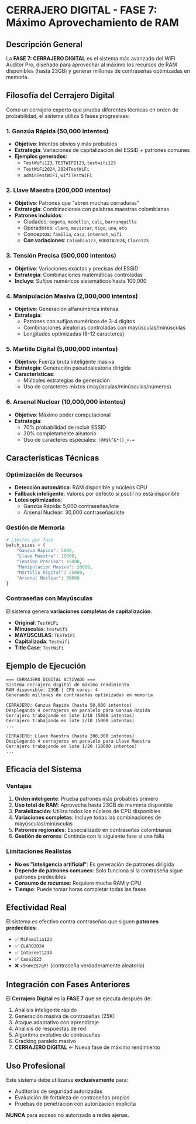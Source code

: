 # CERRAJERO DIGITAL - FASE 7: Máximo Aprovechamiento de RAM

## Descripción General

La **FASE 7: CERRAJERO DIGITAL** es el sistema más avanzado del WiFi Auditor Pro, diseñado para aprovechar al máximo los recursos de RAM disponibles (hasta 23GB) y generar millones de contraseñas optimizadas en memoria.

## Filosofía del Cerrajero Digital

Como un cerrajero experto que prueba diferentes técnicas en orden de probabilidad, el sistema utiliza 6 fases progresivas:

### 1. Ganzúa Rápida (50,000 intentos)
- **Objetivo**: Intentos obvios y más probables
- **Estrategia**: Variaciones de capitalización del ESSID + patrones comunes
- **Ejemplos generados**:
  - `TestWiFi123`, `TESTWIFI123`, `testwifi123`
  - `TestWiFi2024`, `2024TestWiFi`
  - `adminTestWiFi`, `wifiTestWiFi`

### 2. Llave Maestra (200,000 intentos)  
- **Objetivo**: Patrones que "abren muchas cerraduras"
- **Estrategia**: Combinaciones con palabras maestras colombianas
- **Patrones incluidos**:
  - Ciudades: `bogota`, `medellin`, `cali`, `barranquilla`
  - Operadores: `claro`, `movistar`, `tigo`, `une`, `etb`
  - Conceptos: `familia`, `casa`, `internet`, `wifi`
  - **Con variaciones**: `Colombia123`, `BOGOTA2024`, `Claro123`

### 3. Tensión Precisa (500,000 intentos)
- **Objetivo**: Variaciones exactas y precisas del ESSID
- **Estrategia**: Combinaciones matemáticas controladas
- **Incluye**: Sufijos numéricos sistemáticos hasta 100,000

### 4. Manipulación Masiva (2,000,000 intentos)
- **Objetivo**: Generación alfanumérica intensa
- **Estrategia**: 
  - Patrones con sufijos numéricos de 3-4 dígitos
  - Combinaciones aleatorias controladas con mayúsculas/minúsculas
  - Longitudes optimizadas (8-12 caracteres)

### 5. Martillo Digital (5,000,000 intentos)
- **Objetivo**: Fuerza bruta inteligente masiva
- **Estrategia**: Generación pseudoaleatoria dirigida
- **Características**:
  - Múltiples estrategias de generación
  - Uso de caracteres mixtos (mayúsculas/minúsculas/números)

### 6. Arsenal Nuclear (10,000,000 intentos)
- **Objetivo**: Máximo poder computacional
- **Estrategia**: 
  - 70% probabilidad de incluir ESSID
  - 30% completamente aleatorio
  - Uso de caracteres especiales: `!@#$%^&*()_+-=`

## Características Técnicas

### Optimización de Recursos
- **Detección automática**: RAM disponible y núcleos CPU
- **Fallback inteligente**: Valores por defecto si psutil no está disponible
- **Lotes optimizados**: 
  - Ganzúa Rápida: 5,000 contraseñas/lote
  - Arsenal Nuclear: 30,000 contraseñas/lote

### Gestión de Memoria
```python
# Límites por fase
batch_sizes = {
    "Ganzua Rapida": 5000,
    "Llave Maestra": 10000,  
    "Tension Precisa": 15000,
    "Manipulacion Masiva": 20000,
    "Martillo Digital": 25000,
    "Arsenal Nuclear": 30000
}
```

### Contraseñas con Mayúsculas
El sistema genera **variaciones completas de capitalización**:
- **Original**: `TestWiFi`
- **Minúsculas**: `testwifi` 
- **MAYÚSCULAS**: `TESTWIFI`
- **Capitalizada**: `Testwifi`
- **Title Case**: `TestWiFi`

## Ejemplo de Ejecución

```
=== CERRAJERO DIGITAL ACTIVADO ===
Sistema cerrajero digital de máximo rendimiento
RAM disponible: 23GB | CPU cores: 4
Generando millones de contraseñas optimizadas en memoria

CERRAJERO: Ganzua Rapida (hasta 50,000 intentos)
Desplegando 4 cerrajeros en paralelo para Ganzua Rapida
Cerrajero trabajando en lote 1/10 (5000 intentos)
Cerrajero trabajando en lote 2/10 (5000 intentos)
...

CERRAJERO: Llave Maestra (hasta 200,000 intentos)  
Desplegando 4 cerrajeros en paralelo para Llave Maestra
Cerrajero trabajando en lote 1/20 (10000 intentos)
...
```

## Eficacia del Sistema

### Ventajas
1. **Orden inteligente**: Prueba patrones más probables primero
2. **Uso total de RAM**: Aprovecha hasta 23GB de memoria disponible  
3. **Paralelización**: Utiliza todos los núcleos de CPU disponibles
4. **Variaciones completas**: Incluye todas las combinaciones de mayúsculas/minúsculas
5. **Patrones regionales**: Especializado en contraseñas colombianas
6. **Gestión de errores**: Continúa con la siguiente fase si una falla

### Limitaciones Realistas  
- **No es "inteligencia artificial"**: Es generación de patrones dirigida
- **Depende de patrones comunes**: Solo funciona si la contraseña sigue patrones predecibles
- **Consumo de recursos**: Requiere mucha RAM y CPU
- **Tiempo**: Puede tomar horas completar todas las fases

## Efectividad Real

El sistema es efectivo contra contraseñas que siguen **patrones predecibles**:
- ✅ `MiFamilia123` 
- ✅ `CLARO2024`
- ✅ `Internet1234`
- ✅ `Casa2023`
- ❌ `x9K#mZ$7qR!` (contraseña verdaderamente aleatoria)

## Integración con Fases Anteriores

El **Cerrajero Digital** es la **FASE 7** que se ejecuta después de:
1. Análisis inteligente rápido
2. Generación masiva de contraseñas (25K)
3. Ataque adaptativo con aprendizaje
4. Análisis de respuestas de red
5. Algoritmo evolutivo de contraseñas
6. Cracking paralelo masivo
7. **CERRAJERO DIGITAL** ← Nueva fase de máximo rendimiento

## Uso Profesional

Este sistema debe utilizarse **exclusivamente** para:
- Auditorías de seguridad autorizadas
- Evaluación de fortaleza de contraseñas propias
- Pruebas de penetración con autorización explícita

**NUNCA** para acceso no autorizado a redes ajenas.
